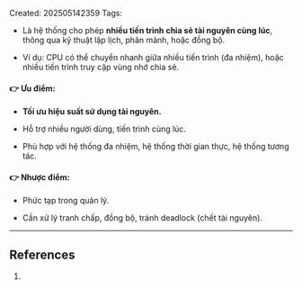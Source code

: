 Created: 202505142359
Tags: 

- Là hệ thống cho phép **nhiều tiến trình chia sẻ tài nguyên cùng lúc**, thông qua kỹ thuật lập lịch, phân mảnh, hoặc đồng bộ.
    
- Ví dụ: CPU có thể chuyển nhanh giữa nhiều tiến trình (đa nhiệm), hoặc nhiều tiến trình truy cập vùng nhớ chia sẻ.
    

#### 👉 Ưu điểm:

- **Tối ưu hiệu suất sử dụng tài nguyên.**
    
- Hỗ trợ nhiều người dùng, tiến trình cùng lúc.
    
- Phù hợp với hệ thống đa nhiệm, hệ thống thời gian thực, hệ thống tương tác.
    

#### 👉 Nhược điểm:

- Phức tạp trong quản lý.
    
- Cần xử lý tranh chấp, đồng bộ, tránh deadlock (chết tài nguyên).

-----
## References
1.
